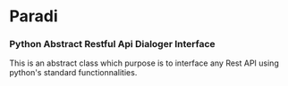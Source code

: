 # Paradi
### Python Abstract Restful Api Dialoger Interface

This is an abstract class which purpose is to interface any Rest API using python's standard functionnalities.
